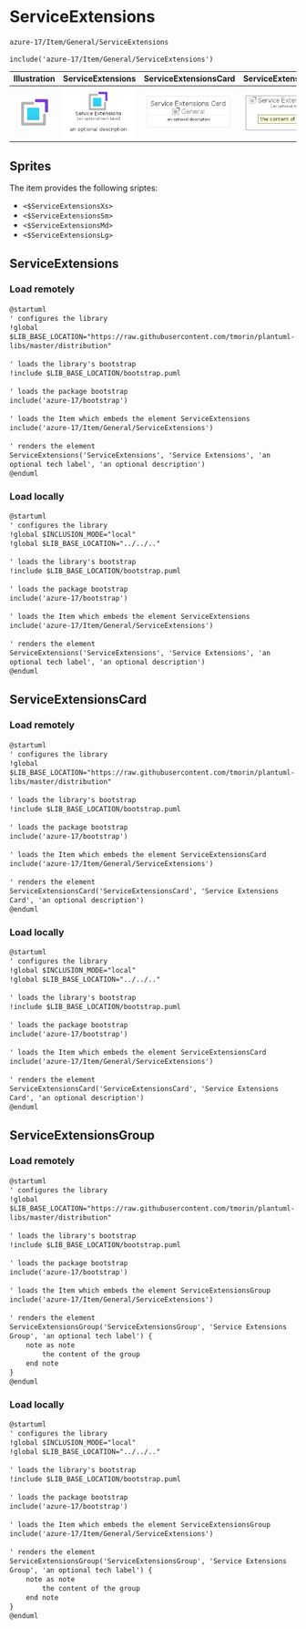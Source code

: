 # ServiceExtensions


```text
azure-17/Item/General/ServiceExtensions
```

```text
include('azure-17/Item/General/ServiceExtensions')
```



| Illustration | ServiceExtensions | ServiceExtensionsCard | ServiceExtensionsGroup |
| :---: | :---: | :---: | :---: |
| ![illustration for Illustration](../../../azure-17/Item/General/ServiceExtensions.png) | ![illustration for ServiceExtensions](../../../azure-17/Item/General/ServiceExtensions.Local.png) | ![illustration for ServiceExtensionsCard](../../../azure-17/Item/General/ServiceExtensionsCard.Local.png) | ![illustration for ServiceExtensionsGroup](../../../azure-17/Item/General/ServiceExtensionsGroup.Local.png) |



## Sprites
The item provides the following sriptes:

- `<$ServiceExtensionsXs>`
- `<$ServiceExtensionsSm>`
- `<$ServiceExtensionsMd>`
- `<$ServiceExtensionsLg>`





## ServiceExtensions

### Load remotely
```plantuml
@startuml
' configures the library
!global $LIB_BASE_LOCATION="https://raw.githubusercontent.com/tmorin/plantuml-libs/master/distribution"

' loads the library's bootstrap
!include $LIB_BASE_LOCATION/bootstrap.puml

' loads the package bootstrap
include('azure-17/bootstrap')

' loads the Item which embeds the element ServiceExtensions
include('azure-17/Item/General/ServiceExtensions')

' renders the element
ServiceExtensions('ServiceExtensions', 'Service Extensions', 'an optional tech label', 'an optional description')
@enduml
```

### Load locally
```plantuml
@startuml
' configures the library
!global $INCLUSION_MODE="local"
!global $LIB_BASE_LOCATION="../../.."

' loads the library's bootstrap
!include $LIB_BASE_LOCATION/bootstrap.puml

' loads the package bootstrap
include('azure-17/bootstrap')

' loads the Item which embeds the element ServiceExtensions
include('azure-17/Item/General/ServiceExtensions')

' renders the element
ServiceExtensions('ServiceExtensions', 'Service Extensions', 'an optional tech label', 'an optional description')
@enduml
```

## ServiceExtensionsCard

### Load remotely
```plantuml
@startuml
' configures the library
!global $LIB_BASE_LOCATION="https://raw.githubusercontent.com/tmorin/plantuml-libs/master/distribution"

' loads the library's bootstrap
!include $LIB_BASE_LOCATION/bootstrap.puml

' loads the package bootstrap
include('azure-17/bootstrap')

' loads the Item which embeds the element ServiceExtensionsCard
include('azure-17/Item/General/ServiceExtensions')

' renders the element
ServiceExtensionsCard('ServiceExtensionsCard', 'Service Extensions Card', 'an optional description')
@enduml
```

### Load locally
```plantuml
@startuml
' configures the library
!global $INCLUSION_MODE="local"
!global $LIB_BASE_LOCATION="../../.."

' loads the library's bootstrap
!include $LIB_BASE_LOCATION/bootstrap.puml

' loads the package bootstrap
include('azure-17/bootstrap')

' loads the Item which embeds the element ServiceExtensionsCard
include('azure-17/Item/General/ServiceExtensions')

' renders the element
ServiceExtensionsCard('ServiceExtensionsCard', 'Service Extensions Card', 'an optional description')
@enduml
```

## ServiceExtensionsGroup

### Load remotely
```plantuml
@startuml
' configures the library
!global $LIB_BASE_LOCATION="https://raw.githubusercontent.com/tmorin/plantuml-libs/master/distribution"

' loads the library's bootstrap
!include $LIB_BASE_LOCATION/bootstrap.puml

' loads the package bootstrap
include('azure-17/bootstrap')

' loads the Item which embeds the element ServiceExtensionsGroup
include('azure-17/Item/General/ServiceExtensions')

' renders the element
ServiceExtensionsGroup('ServiceExtensionsGroup', 'Service Extensions Group', 'an optional tech label') {
    note as note
        the content of the group
    end note
}
@enduml
```

### Load locally
```plantuml
@startuml
' configures the library
!global $INCLUSION_MODE="local"
!global $LIB_BASE_LOCATION="../../.."

' loads the library's bootstrap
!include $LIB_BASE_LOCATION/bootstrap.puml

' loads the package bootstrap
include('azure-17/bootstrap')

' loads the Item which embeds the element ServiceExtensionsGroup
include('azure-17/Item/General/ServiceExtensions')

' renders the element
ServiceExtensionsGroup('ServiceExtensionsGroup', 'Service Extensions Group', 'an optional tech label') {
    note as note
        the content of the group
    end note
}
@enduml
```

